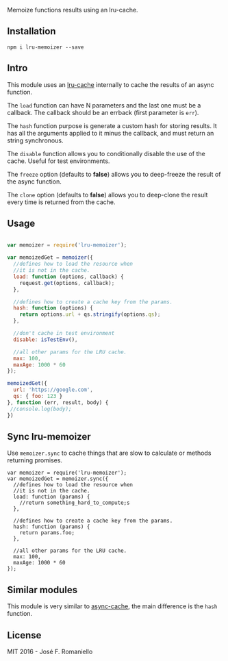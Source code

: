Memoize functions results using an lru-cache.

## Installation

```
npm i lru-memoizer --save
```

## Intro

This module uses an [lru-cache](https://github.com/isaacs/node-lru-cache) internally to cache the results of an async function.

The `load` function can have N parameters and the last one must be a callback. The callback should be an errback (first parameter is `err`).

The `hash` function purpose is generate a custom hash for storing results. It has all the arguments applied to it minus the callback, and must return an string synchronous.

The `disable` function allows you to conditionally disable the use of the cache.  Useful for test environments.

The `freeze` option (defaults to **false**) allows you to deep-freeze the result of the async function.

The `clone` option (defaults to **false**) allows you to deep-clone the result every time is returned from the cache.

## Usage

```javascript

var memoizer = require('lru-memoizer');

var memoizedGet = memoizer({
  //defines how to load the resource when
  //it is not in the cache.
  load: function (options, callback) {
    request.get(options, callback);
  },

  //defines how to create a cache key from the params.
  hash: function (options) {
    return options.url + qs.stringify(options.qs);
  },

  //don't cache in test environment
  disable: isTestEnv(),

  //all other params for the LRU cache.
  max: 100,
  maxAge: 1000 * 60
});

memoizedGet({
  url: 'https://google.com',
  qs: { foo: 123 }
}, function (err, result, body) {
 //console.log(body);
})

```

## Sync lru-memoizer

Use `memoizer.sync` to cache things that are slow to calculate or methods returning promises.

```
var memoizer = require('lru-memoizer');
var memoizedGet = memoizer.sync({
  //defines how to load the resource when
  //it is not in the cache.
  load: function (params) {
    //return something_hard_to_compute;s
  },

  //defines how to create a cache key from the params.
  hash: function (params) {
    return params.foo;
  },

  //all other params for the LRU cache.
  max: 100,
  maxAge: 1000 * 60
});
```

## Similar modules

This module is very similar to [async-cache](https://github.com/isaacs/async-cache), the main difference is the `hash` function.

## License

MIT 2016 - José F. Romaniello
